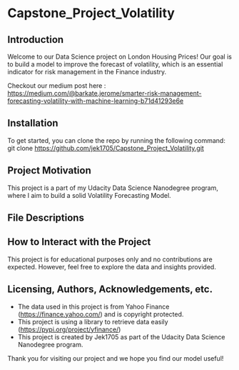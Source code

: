 # Capstone_Project_Volatility

## Introduction

Welcome to our Data Science project on London Housing Prices! Our goal is to build a model to improve the forecast of volatility, which is an essential indicator for risk management in the Finance industry.

Checkout our medium post here : https://medium.com/@barkate.jerome/smarter-risk-management-forecasting-volatility-with-machine-learning-b71d41293e6e

## Installation

To get started, you can clone the repo by running the following command:
git clone https://github.com/jek1705/Capstone_Project_Volatility.git

## Project Motivation

This project is a part of my Udacity Data Science Nanodegree program, where I aim to build a solid Volatility Forecasting Model.

## File Descriptions



## How to Interact with the Project

This project is for educational purposes only and no contributions are expected. However, feel free to explore the data and insights provided.

## Licensing, Authors, Acknowledgements, etc.

- The data used in this project is from Yahoo Finance (https://finance.yahoo.com/) and is copyright protected.
- This project is using a library to retrieve data easily (https://pypi.org/project/yfinance/)
- This project is created by Jek1705 as part of the Udacity Data Science Nanodegree program.

Thank you for visiting our project and we hope you find our model useful!

